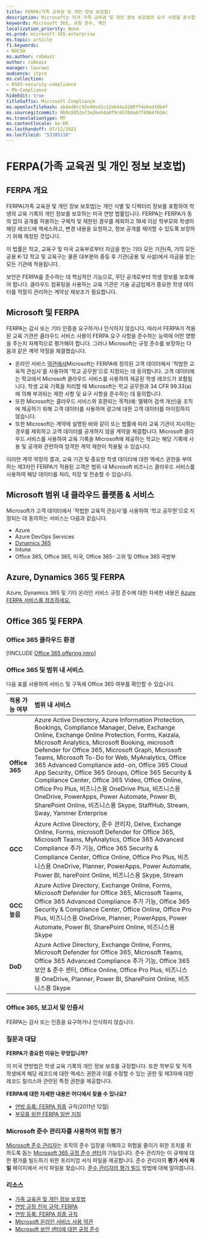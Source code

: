 ```yaml
---
title: FERPA(가족 교육권 및 개인 정보 보호법)
description: Microsoft는 미국 가족 교육권 및 개인 정보 보호법의 요구 사항을 준수합니다.
keywords: Microsoft 365, 규정 준수, 제안
localization_priority: None
ms.prod: microsoft-365-enterprise
ms.topic: article
f1.keywords:
- NOCSH
ms.author: robmazz
author: robmazz
manager: laurawi
audience: itpro
ms.collection:
- M365-security-compliance
- MS-Compliance
hideEdit: true
titleSuffix: Microsoft Compliance
ms.openlocfilehash: abded0cc92e49ed1c12eb44a3200ffdebed18b4f
ms.sourcegitcommit: 9b0c8852e73e2be54a0f9c6570da67f4964f616c
ms.translationtype: MT
ms.contentlocale: ko-KR
ms.lasthandoff: 07/12/2021
ms.locfileid: "53385118"
---
```

# <a name="family-educational-rights-and-privacy-act-ferpa"></a>FERPA(가족 교육권 및 개인 정보 보호법)

## <a name="ferpa-overview"></a>FERPA 개요

FERPA(가족 교육권 및 개인 정보 보호법)는 개인 식별 및 디렉터리 정보를 포함하여 학생의 교육 기록의 개인 정보를 보호하는 미국 연방 법률입니다. FERPA는 FERPA가 동의 없이 공개를 허용하는 구체적 및 제한된 경우를 제외하고 18세 이상 학부모와 학생이 해당 레코드에 액세스하고, 변경 내용을 요청하고, 정보 공개를 제어할 수 있도록 보장하기 위해 제정된 것입니다.

이 법률은 학교, 교육구 및 미국 교육부로부터 자금을 받는 기타 모든 기관(즉, 거의 모든 공용 K-12 학교 및 교육구는 물론 대부분의 중등 후 기관(공용 및 사설)에서 자금을 받는 모든 기관에 적용됩니다.

보안은 FERPA를 준수하는 데 핵심적인 기능으로, 무단 공개로부터 학생 정보를 보호해야 합니다. 클라우드 컴퓨팅을 사용하는 교육 기관은 기술 공급업체가 중요한 학생 데이터를 적절히 관리하는 계약상 재보조가 필요합니다.

## <a name="microsoft-and-ferpa"></a>Microsoft 및 FERPA

FERPA는 감사 또는 기타 인증을 요구하거나 인식하지 않습니다. 따라서 FERPA가 적용된 교육 기관은 클라우드 서비스 사용이 FERPA 요구 사항을 준수하는 능력에 어떤 영향을 주는지 자체적으로 평가해야 합니다. 그러나 Microsoft는 규정 준수를 보장하는 다음과 같은 계약 약정을 체결했습니다.

- 온라인 서비스 [약관에서](https://aka.ms/Online-Services-Terms)Microsoft는 FERPA에 정의된 고객 데이터에서 '적법한 교육적 관심사'를 사용하여 '학교 공무원'으로 지정되는 데 동의합니다. 고객 데이터에는 학교에서 Microsoft 클라우드 서비스를 사용하여 제공된 학생 레코드가 포함됩니다. 학생 교육 기록을 처리할 때 Microsoft는 학교 공무원과 34 CFR 99.33(a)에 의해 부과되는 제한 사항 및 요구 사항을 준수하는 데 동의합니다.
- 또한 Microsoft는 클라우드 서비스와 호환되는 목적(예: 맬웨어 검색 개선)을 조직에 제공하기 위해 고객 데이터를 사용하며 광고에 대한 고객 데이터를 마이킹하지 않습니다.
- 또한 Microsoft는 계약에 설명된 바와 같이 또는 법률에 따라 교육 기관이 지시하는 경우를 제외하고 고객 데이터를 공개하지 않을 계약을 체결합니다. Microsoft 클라우드 서비스를 사용하여 교육 기록을 Microsoft에 제공하는 학교는 해당 기록에 사용 및 공개와 관련하여 엄격한 계약 제한이 적용될 수 있습니다.

이러한 계약 약정의 결과, 교육 기관 및 중요한 학생 데이터에 대한 액세스 권한을 부여하는 제3자인 FERPA가 적용된 고객은 범위 내 Microsoft 비즈니스 클라우드 서비스를 사용하여 해당 데이터를 처리, 저장 및 전송할 수 있습니다.

## <a name="microsoft-in-scope-cloud-platforms--services"></a>Microsoft 범위 내 클라우드 플랫폼 & 서비스

Microsoft가 고객 데이터에서 '적법한 교육적 관심사'를 사용하여 '학교 공무원'으로 지정되는 데 동의하는 서비스는 다음과 같습니다.

- Azure
- Azure DevOps Services
- [Dynamics 365](https://aka.ms/d365-compliance-list)
- Intune
- Office 365, Office 365, 미국, Office 365- 고위 및 Office 365 국방부

## <a name="azure-dynamics-365-and-ferpa"></a>Azure, Dynamics 365 및 FERPA

Azure, Dynamics 365 및 기타 온라인 서비스 규정 준수에 대한 자세한 내용은 [Azure FERPA 서비스를 참조하세요.](/azure/compliance/offerings/offering-ferpa)

## <a name="office-365-and-ferpa"></a>Office 365 및 FERPA

### <a name="office-365-cloud-environments"></a>Office 365 클라우드 환경

[!INCLUDE [Office 365 offering intro](../includes/o365-offering-introduction.md)]

### <a name="office-365-applicability-and-in-scope-services"></a>Office 365 및 범위 내 서비스

다음 표를 사용하여 서비스 및 구독에 Office 365 여부를 확인할 수 있습니다.

| **적용 가능 여부** | **범위 내 서비스** |
|:------------------|:----------------------|
| **Office 365** | Azure Active Directory, Azure Information Protection, Bookings, Compliance Manager, Delve, Exchange Online, Exchange Online Protection, Forms, Kaizala, Microsoft Analytics, Microsoft Booking, microsoft Defender for Office 365, Microsoft Graph, Microsoft Teams, Microsoft To-Do for Web, MyAnalytics, Office 365 Advanced Compliance add-on, Office 365 Cloud App Security, Office 365 Groups, Office 365 Security & Compliance Center, Office 365 Video, Office Online, Office Pro Plus, 비즈니스용 OneDrive Plus, 비즈니스용 OneDrive, PowerApps, Power Automate, Power BI, SharePoint Online, 비즈니스용 Skype, StaffHub, Stream, Sway, Yammer Enterprise |
| **GCC** | Azure Active Directory, 준수 관리자, Delve, Exchange Online, Forms, microsoft Defender for Office 365, Microsoft Teams, MyAnalytics, Office 365 Advanced Compliance 추가 기능, Office 365 Security & Compliance Center, Office Online, Office Pro Plus, 비즈니스용 OneDrive, Planner, PowerApps, Power Automate, Power BI, harePoint Online, 비즈니스용 Skype, Stream |
| **GCC 높음** | Azure Active Directory, Exchange Online, Forms, Microsoft Defender for Office 365, Microsoft Teams, Office 365 Advanced Compliance 추가 기능, Office 365 Security & Compliance Center, Office Online, Office Pro Plus, 비즈니스용 OneDrive, Planner, PowerApps, Power Automate, Power BI, SharePoint Online, 비즈니스용 Skype |
| **DoD** | Azure Active Directory, Exchange Online, Forms, Microsoft Defender for Office 365, Microsoft Teams, Office 365 Advanced Compliance 추가 기능, Office 365 보안 & 준수 센터, Office Online, Office Pro Plus, 비즈니스용 OneDrive, Planner, Power BI, SharePoint Online, 비즈니스용 Skype |

### <a name="office-365-audits-reports-and-certificates"></a>Office 365, 보고서 및 인증서

FERPA는 감사 또는 인증을 요구하거나 인식하지 않습니다.

### <a name="frequently-asked-questions"></a>질문과 대답

**FERPA가 중요한 이유는 무엇입니까?**

이 미국 연방법은 학생 교육 기록의 개인 정보 보호를 규정합니다. 또한 학부모 및 적격 학생에게 해당 레코드에 대한 액세스 권한과 이를 수정할 수 있는 권한 및 제3자에 대한 레코드 릴리스와 관련된 특정 권한을 제공합니다.

**FERPA에 대한 자세한 내용은 어디에서 찾을 수 있나요?**

- [연방 등록: FERPA 최종](https://aka.ms/ferpa-reg) 규칙(2011년 12월)
- [부모를 위한 FERPA 일반 지침](https://www2.ed.gov/policy/gen/guid/fpco/ferpa/parents.html)

### <a name="use-microsoft-compliance-manager-to-assess-your-risk"></a>Microsoft 준수 관리자를 사용하여 위험 평가

[Microsoft 준수 관리자](/microsoft-365/compliance/compliance-manager)는 조직의 준수 입장을 이해하고 위험을 줄이기 위한 조치를 취하도록 돕는 [Microsoft 365 규정 준수 센터](/microsoft-365/compliance/microsoft-365-compliance-center)의 기능입니다. 준수 관리자는 이 규제에 대한 평가를 빌드하기 위한 프리미엄 서식 파일을 제공합니다. 준수 관리자의 **평가 서식 파일** 페이지에서 서식 파일을 찾습니다. [준수 관리자의 평가 빌드](/microsoft-365/compliance/compliance-manager-assessments) 방법에 대해 알아봅니다.

### <a name="resources"></a>리소스

- [가족 교육권 및 개인 정보 보호법](https://www.ed.gov/policy/gen/guid/fpco/ferpa/index.html)
- [연방 규정 전자 규약: FERPA](https://aka.ms/FERPA-GPO)
- [연방 등록: FERPA 최종 규칙](https://aka.ms/ferpa-reg)
- [Microsoft 온라인 서비스 사용 약관](https://aka.ms/Online-Services-Terms)
- [Microsoft 보안 센터에 대한 규정 준수](https://www.microsoft.com/trust-center/compliance/compliance-overview)
